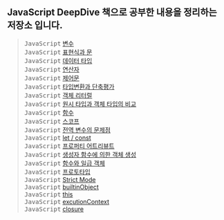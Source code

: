 ## JavaScript DeepDive 책으로 공부한 내용을 정리하는 저장소 입니다.

> <kbd>JavaScript</kbd> [변수](./README/4_variable.md) <br>
> <kbd>JavaScript</kbd> [표현식과 문](./README/5_expression.md) <br>
> <kbd>JavaScript</kbd> [데이터 타입](./README/6_dataType.md) <br>
> <kbd>JavaScript</kbd> [연산자](./README/7_operator.md) <br>
> <kbd>JavaScript</kbd> [제어문](./README/8_controlStatement.md) <br>
> <kbd>JavaScript</kbd> [타입변환과 단축평가](./README/9_typeChange.md) <br>
> <kbd>JavaScript</kbd> [객체 리터럴](./README/10_objectLiteral.md) <br>
> <kbd>JavaScript</kbd> [원시 타입과 객체 타입의 비교](./README/11_primitiveImmutable.md) <br>
> <kbd>JavaScript</kbd> [함수](./README/12_function.md) <br>
> <kbd>JavaScript</kbd> [스코프](./README/13_scope.md) <br>
> <kbd>JavaScript</kbd> [전역 변수의 문제점](./README/14_globalVariable.md) <br>
> <kbd>JavaScript</kbd> [let / const](./README/15_letConst.md) <br>
> <kbd>JavaScript</kbd> [프로퍼티 어트리뷰트](./README/16_propertyAttribute.md) <br>
> <kbd>JavaScript</kbd> [생성자 함수에 의한 객체 생성](./README/17_constructor.md) <br>
> <kbd>JavaScript</kbd> [함수와 일급 객체](./README/18_functionFirstObject.md) <br>
> <kbd>JavaScript</kbd> [프로토타입](./README/19_prototype.md) <br>
> <kbd>JavaScript</kbd> [Strict Mode](./README/20_strictMode.md) <br>
> <kbd>JavaScript</kbd> [builtinObject](./README/21_builtinObject.md) <br>
> <kbd>JavaScript</kbd> [this](./README/22_this.md) <br>
> <kbd>JavaScript</kbd> [excutionContext](./README/23_excutionContext.md) <br>
> <kbd>JavaScript</kbd> [closure](./README/24_closure.md) <br>
